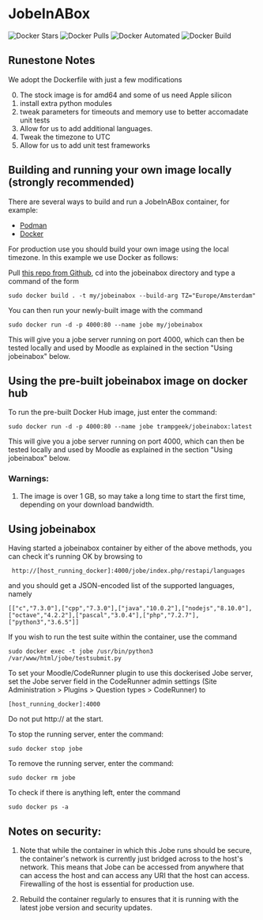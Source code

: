 # JobeInABox

![Docker Stars](https://img.shields.io/docker/stars/trampgeek/jobeinabox.svg)
![Docker Pulls](https://img.shields.io/docker/pulls/trampgeek/jobeinabox.svg)
![Docker Automated](https://img.shields.io/docker/cloud/automated/trampgeek/jobeinabox.svg)
![Docker Build](https://img.shields.io/docker/cloud/build/trampgeek/jobeinabox.svg)

## Runestone Notes

We adopt the Dockerfile with just a few modifications

0. The stock image is for amd64 and some of us need Apple silicon
1. install extra python modules
2. tweak parameters for timeouts and memory use to better accomadate unit tests
3. Allow for us to add additional languages.
4. Tweak the timezone to UTC
5. Allow for us to add unit test frameworks


## Building and running your own image locally (strongly recommended)

There are several ways to build and run a JobeInABox container, for example:

* [Podman](https://developers.redhat.com/blog/2019/02/21/podman-and-buildah-for-docker-users/)
* [Docker](https://docs.docker.com/)

For production use you should build your own image using the local timezone. In this example we use Docker as follows:

Pull [this repo from Github](https://github.com/trampgeek/jobeinabox), cd into the jobeinabox directory and type a command
of the form

    sudo docker build . -t my/jobeinabox --build-arg TZ="Europe/Amsterdam"

You can then run your newly-built image with the command

    sudo docker run -d -p 4000:80 --name jobe my/jobeinabox

This will give you a jobe server running on port 4000, which can then be
tested locally and used by Moodle as explained in the section "Using jobeinabox" below.

## Using the pre-built jobeinabox image on docker hub

To run the pre-built Docker Hub image, just enter the command:

    sudo docker run -d -p 4000:80 --name jobe trampgeek/jobeinabox:latest

This will give you a jobe server running on port 4000, which can then be
tested locally and used by Moodle as explained in the section "Using jobeinabox" below.

### Warnings:

1.  The image is over 1 GB, so may take a long time to start the first
    time, depending on your download bandwidth.

## Using jobeinabox

Having started a jobeinabox container by either of the above methods, you
can check it's running OK by browsing to

     http://[host_running_docker]:4000/jobe/index.php/restapi/languages

and you should get a JSON-encoded list of the supported languages, namely

    [["c","7.3.0"],["cpp","7.3.0"],["java","10.0.2"],["nodejs","8.10.0"],["octave","4.2.2"],["pascal","3.0.4"],["php","7.2.7"],["python3","3.6.5"]]

If you wish to run the test suite within the container, use the command

    sudo docker exec -t jobe /usr/bin/python3 /var/www/html/jobe/testsubmit.py

To set your Moodle/CodeRunner plugin to use this dockerised Jobe server, set the Jobe server field in the CodeRunner admin settings (Site Administration > Plugins > Question types > CodeRunner) to

    [host_running_docker]:4000

Do not put http:// at the start.

To stop the running server, enter the command:

    sudo docker stop jobe

To remove the running server, enter the command:

    sudo docker rm jobe

To check if there is anything left, enter the command

    sudo docker ps -a

## Notes on security:

1.  Note that while the container in which this Jobe runs should be secure, the
    container's network is currently just bridged across to the host's network.
    This means that Jobe can be accessed from anywhere that can access the host
    and can access any URI that the host can access. Firewalling of the host is
    essential for production use.

1.  Rebuild the container regularly to ensures that it is running
    with the latest jobe version and security updates.
